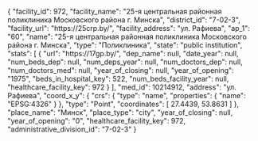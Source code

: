 {
    "facility_id": 972,
    "facility_name": "25-я центральная районная поликлиника Московского района г. Минска",
    "district_id": "7-02-3",
    "facility_url": "https:\/\/25crp.by\/",
    "facility_address": "ул. Рафиева",
    "ap_1": "60",
    "name": "25-я центральная районная поликлиника Московского района г. Минска",
    "type": "Поликлиника",
    "state": "public institution",
    "stats": [
        {
            "url": "https:\/\/17gp.by\/",
            "dep_name": null,
            "date_year": null,
            "num_beds_dep": null,
            "num_deps_year": null,
            "num_doctors_dep": null,
            "num_doctors_med": null,
            "year_of_closing": null,
            "year_of_opening": "1975",
            "beds_in_hospital_key": 522,
            "num_beds_facility_year": null,
            "healthcare_facility_key": 972
        }
    ],
    "med_id": 10214912,
    "address": "ул. Рафиева",
    "coord_x_y": {
        "crs": {
            "type": "name",
            "properties": {
                "name": "EPSG:4326"
            }
        },
        "type": "Point",
        "coordinates": [
            27.4439,
            53.8631
        ]
    },
    "place_name": "Минск",
    "place_type": "city",
    "year_of_closing": null,
    "year_of_opening": "0",
    "healthcare_facility_key": 972,
    "administrative_division_id": "7-02-3"
}